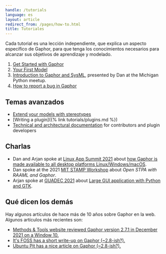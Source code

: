 ```yaml
---
handle: /tutorials
language: es
layout: article
redirect_from: /pages/how-to.html
title: Tutoriales
---
```


Cada tutorial es una lección independiente, que explica un aspecto
específico de Gaphor, para que tenga los conocimientos necesarios para
alcanzar sus objetivos de aprendizaje y modelado.

1. [Get Started with
   Gaphor](https://docs.gaphor.org/en/latest/getting_started.html)
2. [Your First Model](https://docs.gaphor.org/en/latest/first_model.html)
3. <i class="fab fa-youtube"></i> [Introduction to Gaphor and
SysML](https://www.youtube.com/watch?v=J1k9GTmYwkc), presented by Dan at the
Michigan Python meetup.
1. <a href="report-bugs">How to report a bug in Gaphor</a>


## Temas avanzados

- [Extend your models with
  stereotypes](https://docs.gaphor.org/en/latest/stereotypes.html)
- [Writing a plugin]({% link tutorials/plugins.md %})
- [Technical and architectural documentation](https://docs.gaphor.org)  for
contributors and plugin developers

## Charlas

- Dan and Arjan spoke at [Linux App Summit
  2021](https://linuxappsummit.org/)  about [how Gaphor is made available to
  all desktop platforms
  Linux/Windows/macOS](https://www.youtube.com/watch?v=vLwAT-TLmZU).
- Dan spoke at the 2021 [MIT STAMP
  Workshop](https://psas.scripts.mit.edu/home/2021-stamp-workshop-program/)
  about _Open STPA with RAAML and Gaphor_.
- Arjan spoke at [GUADEC 2021](https://events.gnome.org/event/9/) about
  [Large GUI application with Python and
  GTK](https://events.gnome.org/event/9/contributions/188/).

## Qué dicen los demás

Hay algunos artículos de hace más de 10 años sobre Gaphor en la web. Algunos
artículos más recientes son:

- [Methods & Tools website reviewed Gaphor version 2.7.1 in December 2021 on
  a Window 10.](https://www.methodsandtools.com/tools/gaphor.php)
- [It's FOSS has a short write-up on Gaphor
  (~2.8-ish?).](https://itsfoss.com/gaphor-modeling-tool/)
- [Ubuntu Pit has a nice article on Gaphor
  (~2.8-ish?).](https://www.ubuntupit.com/gaphor-an-open-source-simple-graphical-modeling-tool/)
